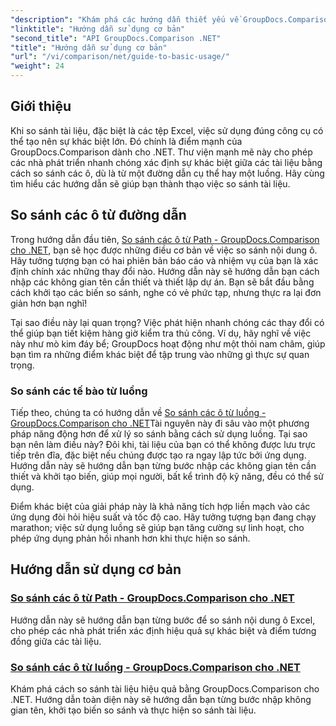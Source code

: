```yaml
---
"description": "Khám phá các hướng dẫn thiết yếu về GroupDocs.Comparison cho .NET để so sánh tài liệu và hiểu biết sâu sắc về phát triển. Tìm hiểu cách so sánh các ô Excel một cách dễ dàng."
"linktitle": "Hướng dẫn sử dụng cơ bản"
"second_title": "API GroupDocs.Comparison .NET"
"title": "Hướng dẫn sử dụng cơ bản"
"url": "/vi/comparison/net/guide-to-basic-usage/"
"weight": 24
---
```


## Giới thiệu

Khi so sánh tài liệu, đặc biệt là các tệp Excel, việc sử dụng đúng công cụ có thể tạo nên sự khác biệt lớn. Đó chính là điểm mạnh của GroupDocs.Comparison dành cho .NET. Thư viện mạnh mẽ này cho phép các nhà phát triển nhanh chóng xác định sự khác biệt giữa các tài liệu bằng cách so sánh các ô, dù là từ một đường dẫn cụ thể hay một luồng. Hãy cùng tìm hiểu các hướng dẫn sẽ giúp bạn thành thạo việc so sánh tài liệu.

## So sánh các ô từ đường dẫn

Trong hướng dẫn đầu tiên, [So sánh các ô từ Path - GroupDocs.Comparison cho .NET](./comparing-cells-from-path/), bạn sẽ học được những điều cơ bản về việc so sánh nội dung ô. Hãy tưởng tượng bạn có hai phiên bản báo cáo và nhiệm vụ của bạn là xác định chính xác những thay đổi nào. Hướng dẫn này sẽ hướng dẫn bạn cách nhập các không gian tên cần thiết và thiết lập dự án. Bạn sẽ bắt đầu bằng cách khởi tạo các biến so sánh, nghe có vẻ phức tạp, nhưng thực ra lại đơn giản hơn bạn nghĩ!

Tại sao điều này lại quan trọng? Việc phát hiện nhanh chóng các thay đổi có thể giúp bạn tiết kiệm hàng giờ kiểm tra thủ công. Ví dụ, hãy nghĩ về việc này như mò kim đáy bể; GroupDocs hoạt động như một thỏi nam châm, giúp bạn tìm ra những điểm khác biệt để tập trung vào những gì thực sự quan trọng.

### So sánh các tế bào từ luồng

Tiếp theo, chúng ta có hướng dẫn về [So sánh các ô từ luồng - GroupDocs.Comparison cho .NET](./comparing-cells-from-stream/)Tài nguyên này đi sâu vào một phương pháp năng động hơn để xử lý so sánh bằng cách sử dụng luồng. Tại sao bạn nên làm điều này? Đôi khi, tài liệu của bạn có thể không được lưu trực tiếp trên đĩa, đặc biệt nếu chúng được tạo ra ngay lập tức bởi ứng dụng. Hướng dẫn này sẽ hướng dẫn bạn từng bước nhập các không gian tên cần thiết và khởi tạo biến, giúp mọi người, bất kể trình độ kỹ năng, đều có thể sử dụng.

Điểm khác biệt của giải pháp này là khả năng tích hợp liền mạch vào các ứng dụng đòi hỏi hiệu suất và tốc độ cao. Hãy tưởng tượng bạn đang chạy marathon; việc sử dụng luồng sẽ giúp bạn tăng cường sự linh hoạt, cho phép ứng dụng phản hồi nhanh hơn khi thực hiện so sánh.

## Hướng dẫn sử dụng cơ bản
### [So sánh các ô từ Path - GroupDocs.Comparison cho .NET](./comparing-cells-from-path/)
Hướng dẫn này sẽ hướng dẫn bạn từng bước để so sánh nội dung ô Excel, cho phép các nhà phát triển xác định hiệu quả sự khác biệt và điểm tương đồng giữa các tài liệu.
### [So sánh các ô từ luồng - GroupDocs.Comparison cho .NET](./comparing-cells-from-stream/)
Khám phá cách so sánh tài liệu hiệu quả bằng GroupDocs.Comparison cho .NET. Hướng dẫn toàn diện này sẽ hướng dẫn bạn từng bước nhập không gian tên, khởi tạo biến so sánh và thực hiện so sánh tài liệu.